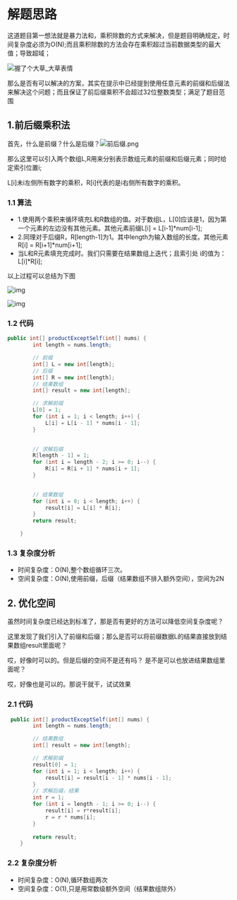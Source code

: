 # 解题思路

这道题目第一想法就是暴力法和，乘积除数的方式来解决，但是题目明确规定，时间复杂度必须为O(N);而且乘积除数的方法会存在乘积超过当前数据类型的最大值；导致超域；

![握了个大草_大草表情](http://ww3.sinaimg.cn/bmiddle/6af89bc8gw1f8oegqfz9tj204g04qgli.jpg)

那么是否有可以解决的方案，其实在提示中已经提到使用任意元素的前缀和后缀法来解决这个问题；而且保证了前后缀乘积不会超过32位整数类型；满足了题目范围

## 1.前后缀乘积法

首先，什么是前缀？什么是后缀？![前后缀.png](https://upload-images.jianshu.io/upload_images/2326194-2cfe7909a9b7928e.png?imageMogr2/auto-orient/strip%7CimageView2/2/w/1240)

那么这里可以引入两个数组L,R用来分别表示数组元素的前缀和后缀元素；同时给定索引位置i;

L[i]未i左侧所有数字的乘积，R[i]代表的是i右侧所有数字的乘积。

### 1.1 算法

* 1.使用两个乘积来循环填充L和R数组的值。对于数组L，L[0]应该是1，因为第一个元素的左边没有其他元素。其他元素前缀L[i] = L[i-1]*num[i-1];
* 2.同理对于后缀R，R[length-1]为1。其中length为输入数组的长度。其他元素R[i] = R[i+1]*num[i+1];
* 当L和R元素填充完成时。我们只需要在结果数组上迭代；且索引处 i的值为：L[i]*R[i];

以上过程可以总结为下图

![img](https://assets.leetcode-cn.com/solution-static/238/5.PNG)

![img](https://assets.leetcode-cn.com/solution-static/238/10.PNG)

### 1.2 代码

```java
public int[] productExceptSelf(int[] nums) {
        int length = nums.length;

		// 前缀
		int[] L = new int[length];
		// 后缀
		int[] R = new int[length];
		// 结果数组
		int[] result = new int[length];

		// 求解前缀
		L[0] = 1;
		for (int i = 1; i < length; i++) {
			L[i] = L[i - 1] * nums[i - 1];
		}
		

		// 求解后缀
		R[length - 1] = 1;
		for (int i = length - 2; i >= 0; i--) {
			R[i] = R[i + 1] * nums[i + 1];
		}
		

		// 结果数组
		for (int i = 0; i < length; i++) {
			result[i] = L[i] * R[i];
		}
		return result;

    }
```

### 1.3 复杂度分析

* 时间复杂度：O(N),整个数组循环三次。
* 空间复杂度：O(N),使用前缀，后缀（结果数组不排入额外空间），空间为2N



## 2. 优化空间

虽然时间复杂度已经达到标准了，那是否有更好的方法可以降低空间复杂度呢？

这里发现了我们引入了前缀和后缀；那么是否可以将前缀数据L的结果直接放到结果数组result里面呢？

哎，好像时可以的。但是后缀的空间不是还有吗？ 是不是可以也放进结果数组里面呢？

哎，好像也是可以的。那说干就干，试试效果

### 2.1 代码

```java
 public int[] productExceptSelf(int[] nums) {
        int length = nums.length;

		// 结果数组
		int[] result = new int[length];

		// 求解前缀
		result[0] = 1;
		for (int i = 1; i < length; i++) {
			result[i] = result[i - 1] * nums[i - 1];
		}
		// 求解后缀，结果
		int r = 1;
		for (int i = length - 1; i >= 0; i--) {
			result[i] = r*result[i];
			r = r * nums[i];		
		}
		
		return result;
    }
```

### 2.2 复杂度分析

* 时间复杂度：O(N),循环数组两次
* 空间复杂度：O(1),只是用常数级额外空间（结果数组除外）